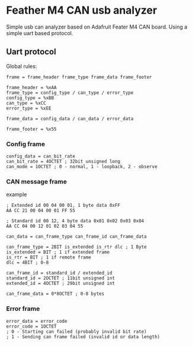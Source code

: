 # Feather M4 CAN usb analyzer

Simple usb can analyzer based on Adafruit Feater M4 CAN board. Using a simple uart based protocol.

## Uart protocol

Global rules:

```abnf
frame = frame_header frame_type frame_data frame_footer

frame_header = %xAA
frame_type = config_type / can_type / error_type
config_type = %xBB
can_type = %xCC
error_type = %xEE

frame_data = config_data / can_data / error_data

frame_footer = %x55
```

### Config frame

```abnf
config_data = can_bit_rate
can_bit_rate = 4OCTET ; 32bit unsigned long
can_mode = 1OCTET ; 0 - normal, 1 - loopback, 2 - observe
```

### CAN message frame

example
```abnf
; Extended id 00 04 00 01, 1 byte data 0xFF
AA CC 21 00 04 00 01 FF 55
```

```abnf
; Standard id 00 12, 4 byte data 0x01 0x02 0x03 0x04
AA CC 04 00 12 01 02 03 04 55
```

```abnf
can_data = can_frame_type can_frame_id can_frame_data

can_frame_type = 2BIT is_extended is_rtr dlc ; 1 Byte
is_extended = BIT ; 1 if extended frame
is_rtr = BIT ; 1 if remote frame
dlc = 4BIT ; 0-8

can_frame_id = standard_id / extended_id
standard_id = 2OCTET ; 11bit unsigned int
extended_id = 4OCTET ; 29bit unsigned int

can_frame_data = 0*8OCTET ; 0-8 bytes
```

### Error frame

```abnf
error_data = error_code
error_code = 1OCTET
; 0 - Starting can failed (probably invalid bit rate)
; 1 - Sending can frame failed (invalid id or data length)
```